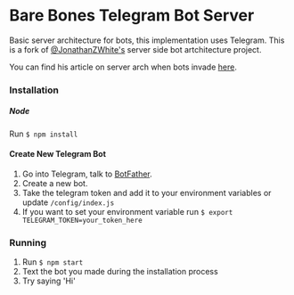 # Bare Bones Telegram Bot Server
Basic server architecture for bots, this implementation uses Telegram. This is a fork of [@JonathanZWhite's](www.github.com/JonathanZWhite/bot-server) server side bot artchitecture project.

You can find his article on server arch when bots invade  [here](https://medium.com/@JonathanZWhite/server-side-infrastructure-when-bots-invade-a2252e9d4bc9).


### Installation
##### Node
Run `$ npm install`

#### Create New Telegram Bot
1. Go into Telegram, talk to [BotFather](https://telegram.me/botfather).
2. Create a new bot.
3. Take the telegram token and add it to your environment variables or update `/config/index.js`
4. If you want to set your environment variable run `$ export TELEGRAM_TOKEN=your_token_here`

### Running
1. Run `$ npm start`
2. Text the bot you made during the installation process
3. Try saying 'Hi'
